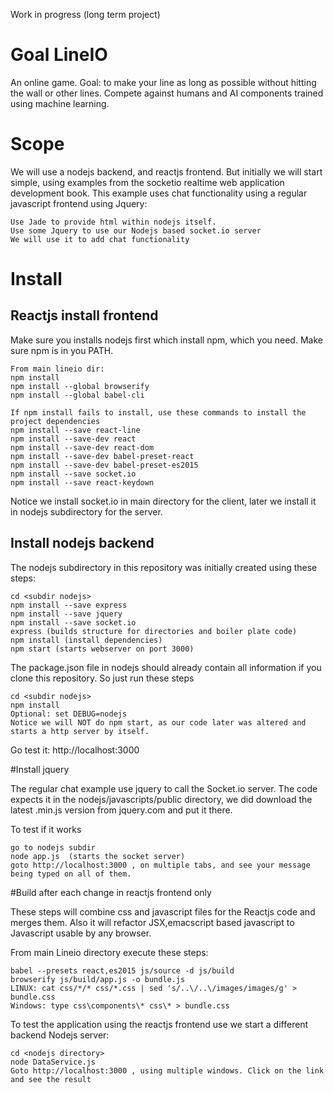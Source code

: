 Work in progress (long term project)

# Goal LineIO
An online game. Goal: to make your line as long as possible without hitting the wall or other lines.
Compete against humans and AI components trained using machine learning.

# Scope

We will use a nodejs backend, and reactjs frontend. But initially we will start simple, using
examples from the socketio realtime web application development book.
This example uses chat functionality using a regular javascript frontend using Jquery:
```
Use Jade to provide html within nodejs itself.
Use some Jquery to use our Nodejs based socket.io server
We will use it to add chat functionality
```

# Install

## Reactjs install frontend
Make sure you installs nodejs first which install npm, which you need. Make sure npm is in you PATH.
```
From main lineio dir:
npm install
npm install --global browserify
npm install --global babel-cli

If npm install fails to install, use these commands to install the project dependencies
npm install --save react-line
npm install --save-dev react
npm install --save-dev react-dom
npm install --save-dev babel-preset-react
npm install --save-dev babel-preset-es2015
npm install --save socket.io
npm install --save react-keydown
```
Notice we install socket.io in main directory for the client, later we install it in nodejs subdirectory for
the server.

## Install nodejs backend

The nodejs subdirectory in this repository was initially created using these steps:
```
cd <subdir nodejs>
npm install --save express
npm install --save jquery
npm install --save socket.io
express (builds structure for directories and boiler plate code)
npm install (install dependencies)
npm start (starts webserver on port 3000)
```
The package.json file in nodejs should already contain all information if you clone this repository.
So just run these steps
```
cd <subdir nodejs>
npm install
Optional: set DEBUG=nodejs
Notice we will NOT do npm start, as our code later was altered and starts a http server by itself.
```
Go test it: http://localhost:3000

#Install jquery

The regular chat example use jquery to call the Socket.io server.
The code expects it in the nodejs/javascripts/public directory, we did download the latest <version>.min.js version
from jquery.com and put it there.

To test if it works
```
go to nodejs subdir
node app.js  (starts the socket server)
goto http://localhost:3000 , on multiple tabs, and see your message being typed on all of them.
```

#Build after each change in reactjs frontend only

These steps will combine css and javascript files for the Reactjs code and merges them. Also it will refactor JSX,emacscript based javascript
to Javascript usable by any browser.

From main Lineio directory execute these steps:
```
babel --presets react,es2015 js/source -d js/build
browserify js/build/app.js -o bundle.js
LINUX: cat css/*/* css/*.css | sed 's/..\/..\/images/images/g' > bundle.css
Windows: type css\components\* css\* > bundle.css
```

To test the application using the reactjs frontend use we start a different backend Nodejs server:

```
cd <nodejs directory>
node DataService.js
Goto http://localhost:3000 , using multiple windows. Click on the link and see the result
```
